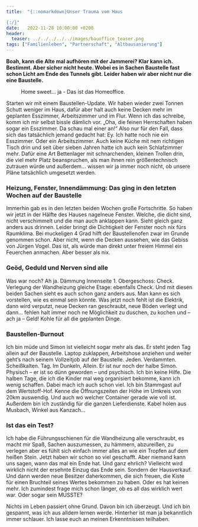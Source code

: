 ```yaml
---
title:  "{::nomarkdown}Unser Trauma vom Haus

{:/}"
date:   2022-11-28 10:00:00 +0200
header:
  teaser: ../../../../../images/bauoffice_teaser.png
tags: ["Familienleben", "Partnerschaft", "Altbausanierung"]
---
```


**Boah, kann die Alte mal aufhören mit der Jammerei? Klar kann ich. Bestimmt. Aber sicher nicht heute. Wobei es in Sachen Baustelle fast schon Licht am Ende des Tunnels gibt. Leider haben wir aber nicht nur die eine Baustelle.**

<figure>
  <img src="../../../../../images/bauoffice.png" alt="">
  <figcaption>Home sweet... ja - Das ist das Homeoffice.</figcaption>
</figure>      

Starten wir mit einem Baustellen-Update. Wir haben wieder zwei Tonnen Schutt weniger im Haus, dafür aber halt auch keine Decken mehr im geplanten Esszimmer, Arbeitszimmer und im Flur. Wenn ich das schreibe, komm ich mir selbst bissle dämlich vor. „Oha, die feinen Herrschaften haben sogar ein Esszimmer. Da schau mal einer an!“ Also nur für den Fall, dass sich das tatsächlich jemand gedacht hat: Ey. Ich hatte noch nie ein Esszimmer. Oder ein Arbeitszimmer. Auch keine Küche mit nem richtigen Tisch drin und seit über sieben Jahren hatte ich auch kein Schlafzimmer mehr. Dafür eine Art Bettenlager mit schnarchenden, kleinen Trollen drin, die viel mehr Platz beanspruchen, als man ihnen rein größentechnisch zutrauen würde und außerdem… wissen wir ja immer noch nicht, ob unsere Pläne tatsächlich umgesetzt werden.

<h3>Heizung, Fenster, Innendämmung: Das ging in den letzten Wochen auf der Baustelle</h3>

Immerhin gab es in den letzten beiden Wochen große Fortschritte. So haben wir jetzt in der Hälfte des Hauses nagelneue Fenster. Welche, die dicht sind, nicht verschimmelt und die man auch anklappen kann. Sieht gleich ganz anders aus drinnen. Leider bringt die Dichtigkeit der Fenster noch nix fürs Raumklima. Bei muckeligen 4 Grad hilft der Baustellenofen zwar im Grunde genommen schon. Aber nicht, wenn die Decken aussehen, wie das Gebiss von Jürgen Vogel. Das ist, als würde man direkt unter freiem Himmel ein Feuerchen anmachen. Aber besser als nix.

<h3>Geöd, Geduld und Nerven sind alle</h3>
 
Was war noch? Ah ja. Dämmung Innenseite 1. Obergeschoss: Check. Verlegung der Wandheizung gleiche Etage: ebenfalls Check. Und mit diesen beiden Sachen sieht es auch schon ganz anders aus. Man kann es sich vorstellen, wie es einmal sein könnte. Was jetzt noch fehlt ist die Elektrik, dann wird verputzt, neue Decken ran geschraubt, neue Böden verlegt und dann… fehlen halt immer noch ne Möglichkeit zu duschen, zu kochen und – ach ja – Geld! Kohle für all die geplanten Dinge. 

<h3>Baustellen-Burnout</h3>

Ich bin müde und Simon ist vielleicht sogar mehr als das. Er steht jeden Tag allein auf der Baustelle. Laptop zuklappen, Arbeitshose anziehen und weiter geht’s nach seinem Vollzeitjob auf der Baustelle. Jeden. Verdammten. Scheißkalten. Tag. Im Dunkeln, Allein. Er ist nur noch der halbe Simon. Physisch – er ist so dünn geworden – und psychisch. Ich bin keine Hilfe. Die halben Tage, die ich die Kinder mal weg organisiert bekomme, kann ich wenig schaffen. Dabei mach ich auch schon viel. Ich bin Stammgast auf dem Wertstoff-Hof. Kenne die Öffnungszeiten der Höhe im Umkreis von 20km auswendig. Und auch wo welcher Container gerade wie voll ist. Außerdem bin ich zuständig für die ganzen Lieferdienste. Kabel holen aus Musbach, Winkel aus Kanzach… 

<h3>Ist das ein Test?</h3>

Ich habe die Führungsschienen für die Wandheizung alle verschraubt, es macht mir Spaß, Sachen auszumessen, zu hämmern, abzureißen, zu verlegen aber es fühlt sich einfach immer alles an wie ein Tropfen auf dem heißen Stein. Jetzt haben wir schon so viel geschafft. Aber niemand kann uns sagen, wann das mal ein Ende hat. Und ganz ehrlich? Vielleicht wird wirklich nicht der ersehnte Einzug das Ende sein. Sondern der Hausverkauf. Und dann werden neue Besitzer daherkommen, die sich freuen, die Kiste für einen Bruchteil seines Wertes bekommen zu haben. Oder es hat keinen mehr. Ich zumindest frage mich schon länger, ob es all das wirklich wert war. Oder sogar sein MUSSTE?

Nichts im Leben passiert ohne Grund. Davon bin ich überzeugt. Und ich bin gespannt, was ich aus alldem lernen werde. Hinterher ist man ja bekanntlich immer schlauer. Ich lasse euch an meinen Erkenntnissen teilhaben.
 

 





 









 















 















 

 





 

  


 
 
 
 


   


 



 






 






 


 
 






















 








 

   



















  












 






 





  


  






					 


 
 








